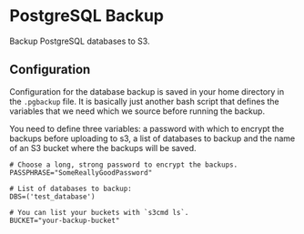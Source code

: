 # PostgreSQL Backup

Backup PostgreSQL databases to S3.

## Configuration

Configuration for the database backup is saved in your home directory in the
`.pgbackup` file. It is basically just another bash script that defines the
variables that we need which we source before running the backup.

You need to define three variables: a password with which to encrypt the
backups before uploading to s3, a list of databases to backup and the name of
an S3 bucket where the backups will be saved.

```shell
# Choose a long, strong password to encrypt the backups.
PASSPHRASE="SomeReallyGoodPassword"

# List of databases to backup:
DBS=('test_database')

# You can list your buckets with `s3cmd ls`.
BUCKET="your-backup-bucket"
```
